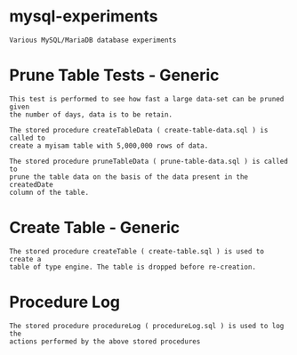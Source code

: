 mysql-experiments
=================

	Various MySQL/MariaDB database experiments

Prune Table Tests - Generic
==

	This test is performed to see how fast a large data-set can be pruned given
	the number of days, data is to be retain.

	The stored procedure createTableData ( create-table-data.sql ) is called to
	create a myisam table with 5,000,000 rows of data.

	The stored procedure pruneTableData ( prune-table-data.sql ) is called to
	prune the table data on the basis of the data present in the createdDate
	column of the table.

Create Table - Generic
==
	The stored procedure createTable ( create-table.sql ) is used to create a
    table of type engine. The table is dropped before re-creation.

Procedure Log
==

	The stored procedure procedureLog ( procedureLog.sql ) is used to log the
	actions performed by the above stored procedures

